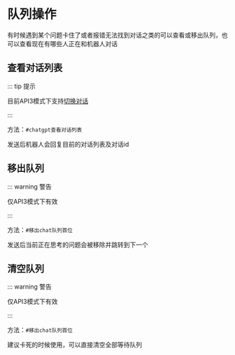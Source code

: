 # 队列操作

有时候遇到某个问题卡住了或者报错无法找到对话之类的可以查看或移出队列，也可以查看现在有哪些人正在和机器人对话



## 查看对话列表

::: tip 提示

目前API3模式下支持[切换对话](/admin/chat)

:::

方法：`#chatgpt查看对话列表`

发送后机器人会回复目前的对话列表及对话id



## 移出队列

::: warning 警告

仅API3模式下有效

:::

方法：`#移出chat队列首位`

发送后当前正在思考的问题会被移除并跳转到下一个



## 清空队列

::: warning 警告

仅API3模式下有效

:::

方法：`#移出chat队列首位`

建议卡死的时候使用，可以直接清空全部等待队列